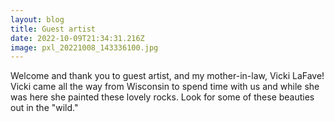 ```yaml
---
layout: blog
title: Guest artist
date: 2022-10-09T21:34:31.216Z
image: pxl_20221008_143336100.jpg
---
```

Welcome and thank you to guest artist, and my mother-in-law, Vicki LaFave! Vicki came all the way from Wisconsin to spend time with us and while she was here she painted these lovely rocks. Look for some of these beauties out in the "wild."